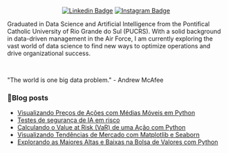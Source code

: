 <div align="center">
  
  [![Linkedin Badge](https://img.shields.io/badge/LinkedIn-0077B5?style=flat-square&logo=Linkedin&logoColor=white&link=https://www.linkedin.com/in/ronaldandrademendonca)](https://www.linkedin.com/in/ronaldandrademendonca)
  [![Instagram Badge](https://img.shields.io/badge/Instagram-E4405F?style=flat-square&logo=instagram&logoColor=white)](https://www.instagram.com/ronaldandrade_99)
</div>

<p align="left">

</p>

<p align="left"> 
Graduated in Data Science and Artificial Intelligence from the Pontifical Catholic University of Rio Grande do Sul (PUCRS). With a solid background in data-driven management in the Air Force, I am currently exploring the vast world of data science to find new ways to optimize operations and drive organizational success.</p>
<br>

<p align="left"> 
"The world is one big data problem." - Andrew McAfee
</p>

### :pencil:Blog posts

<!-- BLOG-POST-LIST:START -->
- [Visualizando Preços de Ações com Médias Móveis em Python](https://www.ronaldandrade.blog.br/posts/calculando-m%C3%A9dia-m%C3%B3vel/)
- [Testes de segurança de IA em risco](https://www.ronaldandrade.blog.br/posts/seguranca-de-intelig%C3%AAncia-artificial/)
- [Calculando o Value at Risk &lpar;VaR&rpar; de uma Ação com Python](https://www.ronaldandrade.blog.br/posts/calculando-var/)
- [Visualizando Tendências de Mercado com Matplotlib e Seaborn](https://www.ronaldandrade.blog.br/posts/visualizando-tend%C3%AAncias-de-mercado/)
- [Explorando as Maiores Altas e Baixas na Bolsa de Valores com Python](https://www.ronaldandrade.blog.br/posts/explorando-api-b3/)
<!-- BLOG-POST-LIST:END -->